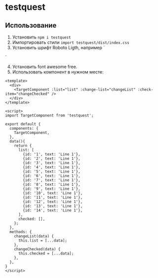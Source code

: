 # testquest

## Использование

1. Установить `npm i testquest`
2. Импортировать стили `import testquest/dist/index.css`
3. Установить шрифт Roboto Ligth, например `<link rel="preconnect" href="https://fonts.gstatic.com">
<link href="https://fonts.googleapis.com/css2?family=Roboto:wght@300&display=swap" rel="stylesheet">`

4. Установить font awesome free.
5. Использовать компонент в нужном месте:
```
<template>
  <div>
    <TargetComponent :list="list" :change-list="changeList" :check-item="changeChecked" />
  </div>
</template>

<script>
import TargetComponent from 'testquest';

export default {
  components: {
    TargetComponent,
  },
  data(){
    return {
      list: [
        {id: '1', text: 'Line 1'},
        {id: '2', text: 'Line 1'},
        {id: '3', text: 'Line 1'},
        {id: '4', text: 'Line 1'},
        {id: '5', text: 'Line 1'},
        {id: '6', text: 'Line 1'},
        {id: '7', text: 'Line 1'},
        {id: '8', text: 'Line 1'},
        {id: '9', text: 'Line 1'},
        {id: '10', text: 'Line 1'},
        {id: '11', text: 'Line 1'},
        {id: '12', text: 'Line 1'},
        {id: '13', text: 'Line 1'},
        {id: '14', text: 'Line 1'},
      ],
      checked: [],
    };
  },
  methods: {
    changeList(data) {
      this.list = [...data];
    },
    changeChecked(data) {
      this.checked = [...data];
    },
  },
}
</script>
``` 
